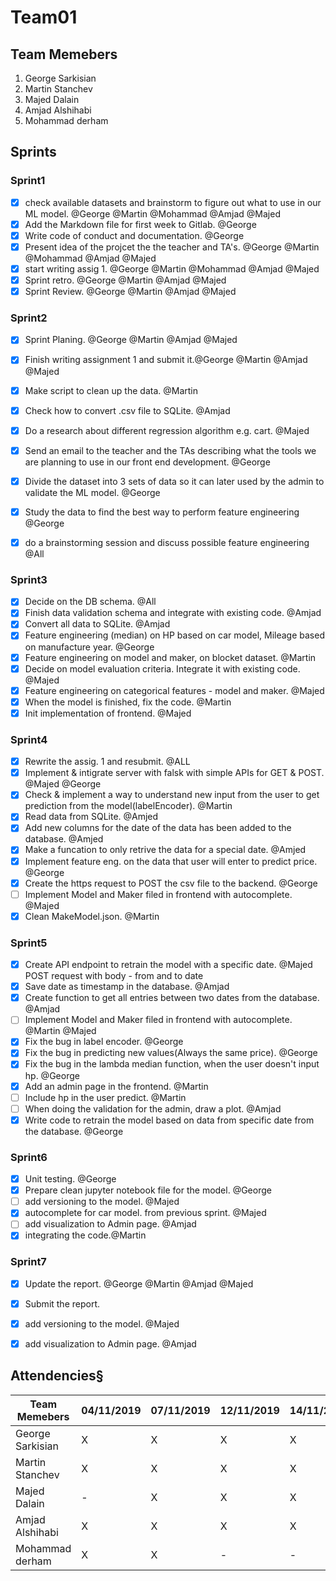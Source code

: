 # Team01
## Team Memebers
1. George Sarkisian
2. Martin Stanchev
3. Majed Dalain
4. Amjad Alshihabi
5. Mohammad derham

## Sprints
### Sprint1
- [x] check available datasets and brainstorm to figure out what to use in our ML model. @George @Martin @Mohammad @Amjad @Majed
- [x] Add the Markdown file for first week to Gitlab. @George
- [x] Write code of conduct and documentation. @George
- [x] Present idea of the projcet the the teacher and TA's. @George @Martin @Mohammad @Amjad @Majed
- [x] start writing assig 1.  @George @Martin @Mohammad @Amjad @Majed
- [x] Sprint retro.  @George @Martin @Amjad @Majed
- [x] Sprint Review.  @George @Martin @Amjad @Majed

### Sprint2
- [x] Sprint Planing.  @George @Martin @Amjad @Majed
- [x] Finish writing assignment 1 and submit it.@George @Martin @Amjad @Majed
- [x] Make script to clean up the data.  @Martin
- [x] Check how to convert .csv file to SQLite. @Amjad
- [x] Do a research about different regression algorithm e.g. cart. @Majed
- [x] Send an email to the teacher and the TAs describing what the tools we are planning to use in our front end development. @George
- [x] Divide the dataset into 3 sets of data so it can later used by the admin to validate the ML model. @George
- [x] Study the data to find the best way to perform feature engineering @George
- [x] do a brainstorming session and discuss possible feature engineering @All


### Sprint3
- [x] Decide on the DB schema. @All
- [x] Finish data validation schema and integrate with existing code. @Amjad
- [x] Convert all data to SQLite. @Amjad
- [x] Feature engineering (median) on HP based on car model, Mileage based on manufacture year. @George
- [x] Feature engineering on model and maker, on blocket dataset. @Martin
- [x] Decide on model evaluation criteria. Integrate it with existing code. @Majed
- [x] Feature engineering on categorical features - model and maker. @Majed
- [x] When the model is finished, fix the code. @Martin
- [x] Init implementation of frontend. @Majed

### Sprint4
- [x] Rewrite the assig. 1 and resubmit. @ALL
- [x] Implement & intigrate server with falsk with simple APIs for GET & POST. @Majed @George
- [x] Check & implement a way to understand new input from the user to get prediction from the model(labelEncoder). @Martin
- [x] Read data from SQLite. @Amjed
- [x] Add new columns for the date of the data has been added to the database. @Amjed
- [x] Make a funcation to only retrive the data for a special date. @Amjed
- [x] Implement feature eng. on the data that user will enter to predict price. @George
- [x] Create the https request to POST the csv file to the backend. @George
- [ ] Implement Model and Maker filed in frontend with autocomplete. @Majed
- [x] Clean MakeModel.json. @Martin

### Sprint5
- [x] Create API endpoint to retrain the model with a specific date. @Majed
      POST request with body - from and to date
- [x] Save date as timestamp in the database. @Amjad
- [x] Create function to get all entries between two dates from the database. @Amjad
- [ ] Implement Model and Maker filed in frontend with autocomplete. @Martin @Majed
- [x] Fix the bug in label encoder. @George
- [x] Fix the bug in predicting new values(Always the same price). @George
- [x] Fix the bug in the lambda median function, when the user doesn't input hp. @George
- [x] Add an admin page in the frontend. @Martin
- [ ] Include hp in the user predict. @Martin
- [ ] When doing the validation for the admin, draw a plot. @Amjad
- [x] Write code to retrain the model based on data from specific date from the database. @George

### Sprint6
- [x] Unit testing. @George
- [x] Prepare clean jupyter notebook file for the model. @George
- [ ] add versioning to the model. @Majed 
- [x] autocomplete for car model. from previous sprint. @Majed 
- [ ] add visualization to Admin page. @Amjad
- [x] integrating the code.@Martin

### Sprint7
- [x] Update the report. @George @Martin @Amjad @Majed
- [x] Submit the report.
- [x] add versioning to the model. @Majed 
- [x] add visualization to Admin page. @Amjad




## Attendencies§
Team Memebers       | 04/11/2019    | 07/11/2019    | 12/11/2019  | 14/11/2019  | 19/11/2019 | 20/11/2019   | 25/11/2019    | 26/11/2019    | 28/11/2019    | 02/12/2019    | 03/12/2019    | 05/12/2019    | 09/12/2019    | 10/12/2019 
------------        | ------------- | ------------- |------------ |------------ |------------| ------------ | ------------  | ------------  | ------------  | ------------  | ------------  | ------------  | ------------  | ------------    
George Sarkisian    | X             | X             | X           | X           | X          | x            | x             | x             | x             | x             | x             | x             | x             | x
Martin Stanchev     | X             | X             | X           | X           | X          | x            | x             | x             | x             | x             | x             | x             | x             | x
Majed Dalain        | -             | X             | X           | X           | X          | x            | x             | x             | -             | x             | x             | x             | x             | x
Amjad Alshihabi     | X             | X             | X           | X           | X          | x            | x             | -             | x             | x             | x             | x             | x             | x
Mohammad derham     | X             | X             | -           | -           | -          | -            | -             | -             | -             | -             | -             | -             | -             | - 
